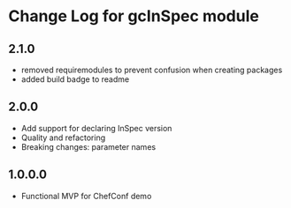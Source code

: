 # Change Log for gcInSpec module

## 2.1.0

- removed requiremodules to prevent confusion when creating packages
- added build badge to readme

## 2.0.0
- Add support for declaring InSpec version
- Quality and refactoring
- Breaking changes: parameter names
        
## 1.0.0.0
- Functional MVP for ChefConf demo